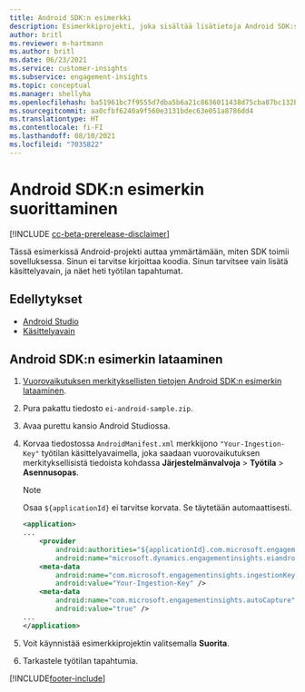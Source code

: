 ```yaml
---
title: Android SDK:n esimerkki
description: Esimerkkiprojekti, joka sisältää lisätietoja Android SDK:sta
author: britl
ms.reviewer: m-hartmann
ms.author: britl
ms.date: 06/23/2021
ms.service: customer-insights
ms.subservice: engagement-insights
ms.topic: conceptual
ms.manager: shellyha
ms.openlocfilehash: ba51961bc7f9555d7dba5b6a21c8636011438d75cba87bc132b896841c467a33
ms.sourcegitcommit: aa0cfbf6240a9f560e3131bdec63e051a8786dd4
ms.translationtype: HT
ms.contentlocale: fi-FI
ms.lasthandoff: 08/10/2021
ms.locfileid: "7035822"
---
```

# <a name="run-the-android-sdk-sample"></a>Android SDK:n esimerkin suorittaminen

[!INCLUDE [cc-beta-prerelease-disclaimer](includes/cc-beta-prerelease-disclaimer.md)]

Tässä esimerkissä Android-projekti auttaa ymmärtämään, miten SDK toimii sovelluksessa. Sinun ei tarvitse kirjoittaa koodia. Sinun tarvitsee vain lisätä käsittelyavain, ja näet heti työtilan tapahtumat.

## <a name="prerequisites"></a>Edellytykset

- [Android Studio](https://developer.android.com/studio)
- [Käsittelyavain](get-started-android.md)

## <a name="download-the-android-sdk-sample"></a>Android SDK:n esimerkin lataaminen

1. [Vuorovaikutuksen merkityksellisten tietojen Android SDK:n esimerkin lataaminen](https://download.pi.dynamics.com/sdk/EI-SDKs/ei-android-sample.zip).
1. Pura pakattu tiedosto `ei-android-sample.zip`.
1. Avaa purettu kansio Android Studiossa.
1. Korvaa tiedostossa `AndroidManifest.xml` merkkijono `"Your-Ingestion-Key"` työtilan käsittelyavaimella, joka saadaan vuorovaikutuksen merkityksellisistä tiedoista kohdassa **Järjestelmänvalvoja** > **Työtila** > **Asennusopas**. 

   > [!NOTE]
   > Osaa `${applicationId}` ei tarvitse korvata. Se täytetään automaattisesti.

   ```xml
   <application>
   ...
       <provider
           android:authorities="${applicationId}.com.microsoft.engagementinsights.eiandroidsdk.AnalyticsContentProvider"
           android:name="microsoft.dynamics.engagementinsights.eiandroidsdk.AnalyticsContentProvider" />
       <meta-data
           android:name="com.microsoft.engagementinsights.ingestionKey"
           android:value="Your-Ingestion-Key" />
       <meta-data
           android:name="com.microsoft.engagementinsights.autoCapture"
           android:value="true" />
   ...
   </application>
   ```

1. Voit käynnistää esimerkkiprojektin valitsemalla **Suorita**.
1. Tarkastele työtilan tapahtumia.


[!INCLUDE[footer-include](../includes/footer-banner.md)]
